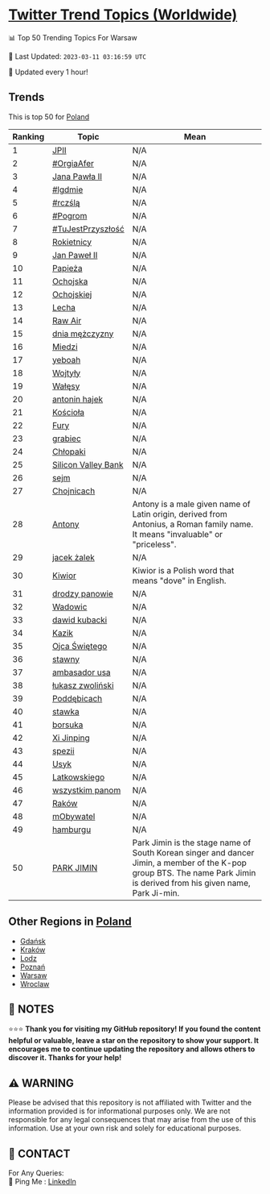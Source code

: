 [Twitter Trend Topics (Worldwide)](https://github.com/ErcinDedeoglu/Twitter-Trend-Topics)
==========


📊 Top 50 Trending Topics For Warsaw

📆 Last Updated: `2023-03-11 03:16:59 UTC`

🔧 Updated every 1 hour!


## Trends

This is top 50 for [Poland](</Poland>)

| Ranking | Topic | Mean |
| ------- | ------------ | ------------ |
| 1 | [JPII](http://twitter.com/search?q=JPII) | N/A |
| 2 | [#OrgiaAfer](http://twitter.com/search?q=%23OrgiaAfer) | N/A |
| 3 | [Jana Pawła II](http://twitter.com/search?q=Jana+Paw%c5%82a+II) | N/A |
| 4 | [#lgdmie](http://twitter.com/search?q=%23lgdmie) | N/A |
| 5 | [#rczślą](http://twitter.com/search?q=%23rcz%c5%9bl%c4%85) | N/A |
| 6 | [#Pogrom](http://twitter.com/search?q=%23Pogrom) | N/A |
| 7 | [#TuJestPrzyszłość](http://twitter.com/search?q=%23TuJestPrzysz%c5%82o%c5%9b%c4%87) | N/A |
| 8 | [Rokietnicy](http://twitter.com/search?q=Rokietnicy) | N/A |
| 9 | [Jan Paweł II](http://twitter.com/search?q=Jan+Pawe%c5%82+II) | N/A |
| 10 | [Papieża](http://twitter.com/search?q=Papie%c5%bca) | N/A |
| 11 | [Ochojska](http://twitter.com/search?q=Ochojska) | N/A |
| 12 | [Ochojskiej](http://twitter.com/search?q=Ochojskiej) | N/A |
| 13 | [Lecha](http://twitter.com/search?q=Lecha) | N/A |
| 14 | [Raw Air](http://twitter.com/search?q=Raw+Air) | N/A |
| 15 | [dnia mężczyzny](http://twitter.com/search?q=dnia+m%c4%99%c5%bcczyzny) | N/A |
| 16 | [Miedzi](http://twitter.com/search?q=Miedzi) | N/A |
| 17 | [yeboah](http://twitter.com/search?q=yeboah) | N/A |
| 18 | [Wojtyły](http://twitter.com/search?q=Wojty%c5%82y) | N/A |
| 19 | [Wałęsy](http://twitter.com/search?q=Wa%c5%82%c4%99sy) | N/A |
| 20 | [antonin hajek](http://twitter.com/search?q=antonin+hajek) | N/A |
| 21 | [Kościoła](http://twitter.com/search?q=Ko%c5%9bcio%c5%82a) | N/A |
| 22 | [Fury](http://twitter.com/search?q=Fury) | N/A |
| 23 | [grabiec](http://twitter.com/search?q=grabiec) | N/A |
| 24 | [Chłopaki](http://twitter.com/search?q=Ch%c5%82opaki) | N/A |
| 25 | [Silicon Valley Bank](http://twitter.com/search?q=Silicon+Valley+Bank) | N/A |
| 26 | [sejm](http://twitter.com/search?q=sejm) | N/A |
| 27 | [Chojnicach](http://twitter.com/search?q=Chojnicach) | N/A |
| 28 | [Antony](http://twitter.com/search?q=Antony) | Antony is a male given name of Latin origin, derived from Antonius, a Roman family name. It means "invaluable" or "priceless". |
| 29 | [jacek żalek](http://twitter.com/search?q=jacek+%c5%bcalek) | N/A |
| 30 | [Kiwior](http://twitter.com/search?q=Kiwior) | Kiwior is a Polish word that means "dove" in English. |
| 31 | [drodzy panowie](http://twitter.com/search?q=drodzy+panowie) | N/A |
| 32 | [Wadowic](http://twitter.com/search?q=Wadowic) | N/A |
| 33 | [dawid kubacki](http://twitter.com/search?q=dawid+kubacki) | N/A |
| 34 | [Kazik](http://twitter.com/search?q=Kazik) | N/A |
| 35 | [Ojca Świętego](http://twitter.com/search?q=Ojca+%c5%9awi%c4%99tego) | N/A |
| 36 | [stawny](http://twitter.com/search?q=stawny) | N/A |
| 37 | [ambasador usa](http://twitter.com/search?q=ambasador+usa) | N/A |
| 38 | [łukasz zwoliński](http://twitter.com/search?q=%c5%82ukasz+zwoli%c5%84ski) | N/A |
| 39 | [Poddębicach](http://twitter.com/search?q=Podd%c4%99bicach) | N/A |
| 40 | [stawka](http://twitter.com/search?q=stawka) | N/A |
| 41 | [borsuka](http://twitter.com/search?q=borsuka) | N/A |
| 42 | [Xi Jinping](http://twitter.com/search?q=Xi+Jinping) | N/A |
| 43 | [spezii](http://twitter.com/search?q=spezii) | N/A |
| 44 | [Usyk](http://twitter.com/search?q=Usyk) | N/A |
| 45 | [Latkowskiego](http://twitter.com/search?q=Latkowskiego) | N/A |
| 46 | [wszystkim panom](http://twitter.com/search?q=wszystkim+panom) | N/A |
| 47 | [Raków](http://twitter.com/search?q=Rak%c3%b3w) | N/A |
| 48 | [mObywatel](http://twitter.com/search?q=mObywatel) | N/A |
| 49 | [hamburgu](http://twitter.com/search?q=hamburgu) | N/A |
| 50 | [PARK JIMIN](http://twitter.com/search?q=PARK+JIMIN) | Park Jimin is the stage name of South Korean singer and dancer Jimin, a member of the K-pop group BTS. The name Park Jimin is derived from his given name, Park Ji-min. |



## Other Regions in [Poland](</Poland>)

* [Gdańsk](</Poland/Gdańsk.md>)
* [Kraków](</Poland/Kraków.md>)
* [Lodz](</Poland/Lodz.md>)
* [Poznań](</Poland/Poznań.md>)
* [Warsaw](</Poland/Warsaw.md>)
* [Wroclaw](</Poland/Wroclaw.md>)



## 📝 NOTES

⭐⭐⭐ **Thank you for visiting my GitHub repository! If you found the content helpful or valuable, leave a star on the repository to show your support. It encourages me to continue updating the repository and allows others to discover it. Thanks for your help!**


## ⚠️ WARNING

Please be advised that this repository is not affiliated with Twitter and the information provided is for informational purposes only. We are not responsible for any legal consequences that may arise from the use of this information. Use at your own risk and solely for educational purposes.


## 📨 CONTACT

 For Any Queries:  
            🏓 Ping Me : [LinkedIn](https://www.linkedin.com/in/ercindedeoglu/)
